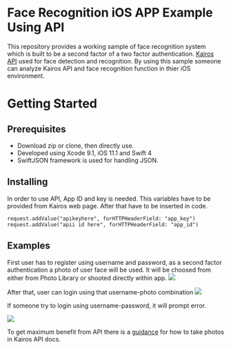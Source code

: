# Face Recognition iOS APP Example Using API
This repository provides a working sample of face recognition system which is built to be a second factor 
of a two factor authentication. [Kairos API](https://www.kairos.com/) used for face detection and recognition. By using this sample someone can analyze Kairos API and face recognition function in thier iOS environment. 

# Getting Started

## Prerequisites
* 	Download zip or clone, then directly use.
* 	Developed using Xcode 9.1, iOS 11.1 and Swift 4
*	SwiftJSON framework is used for handling JSON.

## Installing
In order to use API, App ID and key is needed. This variables have to be provided from Kairos web page. After that have to be inserted in code.
    
```
request.addValue("apikeyhere", forHTTPHeaderField: "app_key")
request.addValue("apii id here", forHTTPHeaderField: "app_id")
```

## Examples
First user has to register using username and password, as a second factor authentication a photo of user face will be used. It will be choosed from either from Photo Library or shooted directly within app. 
![](https://github.com/mhmmtucan/project1-1/blob/master/docs/gifs/register.gif)

After that, user can login using that username-photo combination
![](https://github.com/mhmmtucan/project1-1/blob/master/docs/gifs/login.gif)

If someone try to login using username-password, it will prompt error.
	
![](https://github.com/mhmmtucan/project1-1/blob/master/docs/gifs/error.gif)

To get maximum benefit from API there is a [guidance](https://www.kairos.com/docs/api/best-practices) for how to take photos in Kairos API docs.
